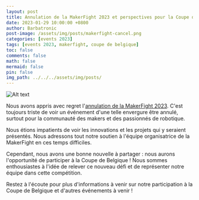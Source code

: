 ```yaml
---
layout: post
title: Annulation de la MakerFight 2023 et perspectives pour la Coupe de Belgique
date: 2023-01-29 10:00:00 +0800
author: Barbatronic
post-image: /assets/img/posts/makerfight-cancel.png
categories: [events 2023]
tags: [events 2023, makerfight, coupe de belgique]
toc: false
comments: false
math: false
mermaid: false
pin: false
img_path: ../../../assets/img/posts/
---
```

![Alt text](makerfight-cancel.png)

Nous avons appris avec regret l'[annulation de la MakerFight 2023](https://www.makerfight.fr/blog/makerfight/communique-annulation-de-makerfight-2023-1556/). C'est toujours triste de voir un événement d'une telle envergure être annulé, surtout pour la communauté des makers et des passionnés de robotique.

Nous étions impatients de voir les innovations et les projets qui y seraient présentés. Nous adressons tout notre soutien à l'équipe organisatrice de la MakerFight en ces temps difficiles.

Cependant, nous avons une bonne nouvelle à partager : nous aurons l'opportunité de participer à la Coupe de Belgique ! Nous sommes enthousiastes à l'idée de relever ce nouveau défi et de représenter notre équipe dans cette compétition.

Restez à l'écoute pour plus d'informations à venir sur notre participation à la Coupe de Belgique et d'autres événements à venir !

